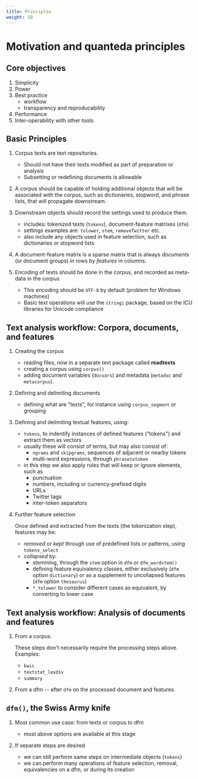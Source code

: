 ```yaml
---
title: Principles
weight: 10
---
```


# Motivation and quanteda principles

## Core objectives

1. Simplicity
2. Power
3. Best practice
    * workflow
    * transparency and reproducability
3. Performance
4. Inter-operability with other tools

## Basic Principles

1. Corpus texts are text repositories.
    * Should not have their texts modified as part of preparation or analysis
    * Subsetting or redefining documents is allowable
    
2. A corpus should be capable of holding additional objects that will be associated with the corpus, such as dictionaries, stopword, and phrase lists, that will propagate downstream. 
    
3. Downstream objects should record the settings used to produce them.
    * includes: tokenized texts (`tokens`), document-feature matrixes (`dfm`)
    * settings examples are: `tolower`, `stem`, `removeTwitter` etc.
    * also include any objects used in feature selection, such as dictionaries or stopword lists

4. A document-feature matrix is a sparse matrix that is always *documents* (or document groups) in rows by *features* in columns.

5. Encoding of texts should be done in the corpus, and recorded as meta-data in the corpus
    * This encoding should be `UTF-8` by default (problem for Windows machines)
    * Basic text operations will use the `stringi` package, based on the ICU libraries for Unicode compliance


## Text analysis workflow: Corpora, documents, and features

1.  Creating the corpus

    * reading files, now in a separate text package called **readtexts**  
    * creating a corpus using `corpus()`
    * adding document variables (`docvars`) and metadata (`metadoc` and `metacorpus`).

2.  Defining and delimiting documents

    * defining what are "texts", for instance using `corpus_segment` or grouping

3.  Defining and delimiting textual features, using:
    
    * `tokens`, to indentify instances of defined features ("tokens") and extract 
       them as vectors
    *  usually these will consist of terms, but may also consist of:
        *   `ngrams` and `skipgrams`, sequences of adjacent or nearby tokens
        *   multi-word expressions, through `phrasetotoken`
    *  in this step we also apply rules that will keep or ignore elements, such as 
        * punctuation
        * numbers, including or currency-prefixed digits
        * URLs
        * Twitter tags
        * inter-token separators

4.  Further feature selection

    Once defined and extracted from the texts (the tokenization step), features may be:
    *   *removed* or *kept* through use of predefined lists or patterns, using `tokens_select`
    *   *collapsed* by:
        *   stemming, through the `stem` option in `dfm` or `dfm_wordstem()`
        *   defining feature equivalency classes, either exclusively (`dfm` option `dictionary`) or as a supplement to uncollapsed features (`dfm` option `thesaurus`)
        *   `*_tolower` to consider different cases as equivalent, by converting to lower case
        
## Text analysis workflow: Analysis of documents and features

1.  From a corpus.  

    These steps don't necessarily require the processing steps above.  Examples:
    * `kwic`
    * `textstat_lexdiv`
    * `summary`
        
2.  From a dfm -- after `dfm` on the processed document and features.


## `dfm()`, the Swiss Army knife

1.  Most common use case: from texts or corpus to dfm
    * most above options are available at this stage

2.  If separate steps are desired
    * we can still perform same steps on intermediate objects (`tokens`) 
    * we can perform many operations of feature selection, removal, equivalencies on a dfm, or during its creation
